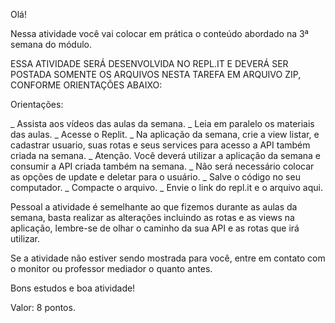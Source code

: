 Olá!

Nessa atividade você vai colocar em prática o conteúdo abordado na 3ª semana do módulo.

ESSA ATIVIDADE  SERÁ DESENVOLVIDA NO REPL.IT E DEVERÁ SER POSTADA SOMENTE OS ARQUIVOS NESTA TAREFA EM ARQUIVO ZIP, CONFORME ORIENTAÇÕES ABAIXO:

Orientações:

_ Assista aos vídeos das aulas da semana.
_ Leia em paralelo os materiais das aulas.
_ Acesse o Replit.
_ Na aplicação da semana, crie a view listar, e cadastrar usuario, suas rotas e seus services para acesso a  API também criada na semana.
_ Atenção. Você deverá utilizar a aplicação da semana e consumir a API criada também na semana.
_ Não será necessário colocar as opções de update e deletar para o usuário.
_ Salve o código no seu computador.
_ Compacte o arquivo.
_ Envie o link do repl.it e o arquivo aqui.

Pessoal a atividade é semelhante ao que fizemos durante as aulas da semana, basta realizar as alterações incluindo as rotas e as views na aplicação, lembre-se de olhar o caminho da sua API e as rotas que irá utilizar.

Se a atividade não estiver sendo mostrada para você, entre em contato com o monitor ou professor mediador o quanto antes.

Bons estudos e boa atividade!

Valor: 8 pontos.